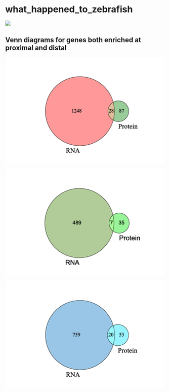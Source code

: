 # what_happened_to_zebrafish

![](https://www.brainfacts.org/-/media/Brainfacts2/In-the-Lab/Animals-in-Research/zebrafish-image-thumbnail.jpg?h=423&w=750&hash=C0F385CEFAC78529A149570AA2AD135F7DD961C1)

## Venn diagrams for genes both enriched at proximal and distal

![](https://github.com/hxyv/what_happened_to_zebrafish/blob/main/Venn/total%20overlap.png)

![](https://github.com/hxyv/what_happened_to_zebrafish/blob/main/Venn/distal%20hits.png)

![](https://github.com/hxyv/what_happened_to_zebrafish/blob/main/Venn/proximal%20hits.png)
